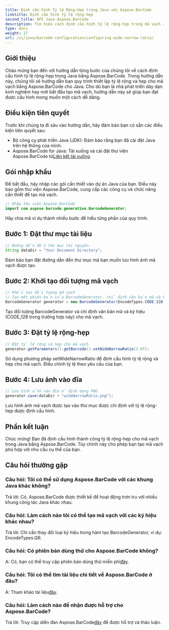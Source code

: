 ```yaml
---
title: Định cấu hình Tỷ lệ Rộng-Hẹp trong Java với Aspose.BarCode
linktitle: Định cấu hình tỷ lệ rộng-hẹp
second_title: API Java Aspose.BarCode
description: Tìm hiểu cách định cấu hình tỷ lệ rộng-hẹp trong mã vạch Java bằng Aspose.BarCode. Hãy làm theo hướng dẫn từng bước của chúng tôi để tùy chỉnh liền mạch.
type: docs
weight: 17
url: /vi/java/barcode-configuration/configuring-wide-narrow-ratio/
---
```


## Giới thiệu

Chào mừng bạn đến với hướng dẫn từng bước của chúng tôi về cách định cấu hình tỷ lệ rộng-hẹp trong Java bằng Aspose.BarCode. Trong hướng dẫn này, chúng tôi sẽ hướng dẫn bạn quy trình thiết lập tỷ lệ rộng và hẹp cho mã vạch bằng Aspose.BarCode cho Java. Cho dù bạn là nhà phát triển dày dạn kinh nghiệm hay mới bắt đầu tạo mã vạch, hướng dẫn này sẽ giúp bạn đạt được cấu hình mong muốn một cách dễ dàng.

## Điều kiện tiên quyết

Trước khi chúng ta đi sâu vào hướng dẫn, hãy đảm bảo bạn có sẵn các điều kiện tiên quyết sau:

- Bộ công cụ phát triển Java (JDK): Đảm bảo rằng bạn đã cài đặt Java trên hệ thống của mình.
-  Aspose.BarCode for Java: Tải xuống và cài đặt thư viện Aspose.BarCode từ[Liên kết tải xuống](https://releases.aspose.com/barcode/java/).

## Gói nhập khẩu

Để bắt đầu, hãy nhập các gói cần thiết vào dự án Java của bạn. Điều này bao gồm thư viện Aspose.BarCode, cung cấp các công cụ và chức năng cần thiết để tạo mã vạch.

```java
// Nhập thư viện Aspose.BarCode
import com.aspose.barcode.generation.BarcodeGenerator;
```

Hãy chia mã ví dụ thành nhiều bước để hiểu từng phần của quy trình.

## Bước 1: Đặt thư mục tài liệu

```java
// Đường dẫn đến thư mục tài nguyên.
String dataDir = "Your Document Directory";
```

Đảm bảo bạn đặt đường dẫn đến thư mục mà bạn muốn lưu hình ảnh mã vạch được tạo.

## Bước 2: Khởi tạo đối tượng mã vạch

```java
// Khởi tạo đối tượng mã vạch
// Tạo một phiên bản của BarcodeGenerator, chỉ định văn bản mã và ký hiệu trong hàm tạo
BarcodeGenerator generator = new BarcodeGenerator(EncodeTypes.CODE_128, "12345678");
```

Tạo đối tượng BarcodeGenerator và chỉ định văn bản mã và ký hiệu (CODE_128 trong trường hợp này) cho mã vạch.

## Bước 3: Đặt tỷ lệ rộng-hẹp

```java
// Đặt tỷ lệ rộng và hẹp cho mã vạch
generator.getParameters().getBarcode().setWideNarrowRatio(3.0f);
```

Sử dụng phương pháp setWideNarrowRatio để định cấu hình tỷ lệ rộng và hẹp cho mã vạch. Điều chỉnh tỷ lệ theo yêu cầu của bạn.

## Bước 4: Lưu ảnh vào đĩa

```java
// Lưu hình ảnh vào đĩa ở định dạng PNG
generator.save(dataDir + "wideNarrowRatio.png");
```

Lưu hình ảnh mã vạch được tạo vào thư mục được chỉ định với tỷ lệ rộng-hẹp được định cấu hình.

## Phần kết luận

Chúc mừng! Bạn đã định cấu hình thành công tỷ lệ rộng-hẹp cho mã vạch trong Java bằng Aspose.BarCode. Tùy chỉnh này cho phép bạn tạo mã vạch phù hợp với nhu cầu cụ thể của bạn.

## Câu hỏi thường gặp

### Câu hỏi: Tôi có thể sử dụng Aspose.BarCode với các khung Java khác không?
Trả lời: Có, Aspose.BarCode được thiết kế để hoạt động trơn tru với nhiều khung công tác Java khác nhau.

### Câu hỏi: Làm cách nào tôi có thể tạo mã vạch với các ký hiệu khác nhau?
Trả lời: Chỉ cần thay đổi loại ký hiệu trong hàm tạo BarcodeGenerator, ví dụ: EncodeTypes.QR.

### Câu hỏi: Có phiên bản dùng thử cho Aspose.BarCode không?
 A: Có, bạn có thể truy cập phiên bản dùng thử miễn phí[đây](https://releases.aspose.com/).

### Câu hỏi: Tôi có thể tìm tài liệu chi tiết về Aspose.BarCode ở đâu?
 A: Tham khảo tài liệu[đây](https://reference.aspose.com/barcode/java/).

### Câu hỏi: Làm cách nào để nhận được hỗ trợ cho Aspose.BarCode?
 Trả lời: Truy cập diễn đàn Aspose.BarCode[đây](https://forum.aspose.com/c/barcode/13) để được hỗ trợ và thảo luận.